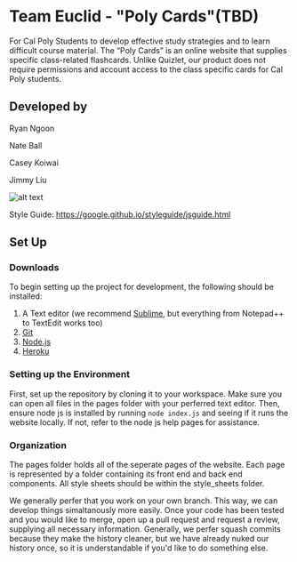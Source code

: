 # Team Euclid - "Poly Cards"(TBD)

For Cal Poly Students to develop effective study strategies and to learn difficult course material. The “Poly Cards” is an online website that supplies specific class-related flashcards. Unlike Quizlet, our product does not require permissions and account access to the class specific cards for Cal Poly students.

## Developed by

Ryan Ngoon

Nate Ball

Casey Koiwai

Jimmy Liu

![alt text](https://github.com/Reallife101/CSC-307-Team-Euclid/blob/master/System%20Architecture.png "System Architecture")

Style Guide: https://google.github.io/styleguide/jsguide.html


## Set Up
### Downloads
To begin setting up the project for development, the following should be installed:

1. A Text editor (we recommend [Sublime](https://www.sublimetext.com/3), but everything from Notepad++ to TextEdit works too)
2. [Git](https://git-scm.com/downloads)
3. [Node.js](https://nodejs.org/en/download/)
4. [Heroku](https://devcenter.heroku.com/articles/heroku-cli)

### Setting up the Environment
First, set up the repository by cloning it to your workspace. Make sure you can open all files in the pages folder with your perferred text editor. Then, ensure node js is installed by running ```node index.js``` and seeing if it runs the website locally. If not, refer to the node js help pages for assistance.

### Organization
The pages folder holds all of the seperate pages of the website. Each page is represented by a folder containing its front end and back end components. All style sheets should be within the style_sheets folder.

We generally perfer that you work on your own branch. This way, we can develop things simaltanously more easily. Once your code has been tested and you would like to merge, open up a pull request and request a review, supplying all necessary information. Generally, we perfer squash commits because they make the history cleaner, but we have already nuked our history once, so it is understandable if you'd like to do something else.
